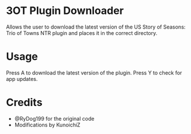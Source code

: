 # 3OT Plugin Downloader

Allows the user to download the latest version of the US Story of Seasons: Trio of Towns NTR plugin and places it in the correct directory.

# Usage

Press A to download the latest version of the plugin.
Press Y to check for app updates.

# Credits

* @RyDog199 for the original code
* Modifications by KunoichiZ